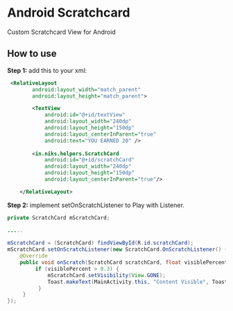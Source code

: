 # Android Scratchcard
Custom Scratchcard View for Android

       
How to use
-----
**Step 1:** add this to your xml:
```xml
 <RelativeLayout
        android:layout_width="match_parent"
        android:layout_height="match_parent">

        <TextView
            android:id="@+id/textView"
            android:layout_width="240dp"
            android:layout_height="150dp"
            android:layout_centerInParent="true"
            android:text="YOU EARNED 20" />
  
        <in.niks.helpers.ScratchCard
            android:id="@+id/scratchCard"
            android:layout_width="240dp"
            android:layout_height="150dp"
            android:layout_centerInParent="true"/>

    </RelativeLayout>
```
**Step 2:** implement setOnScratchListener to Play with Listener.
```java
private ScratchCard mScratchCard;

.....
    
mScratchCard = (ScratchCard) findViewById(R.id.scratchCard);
mScratchCard.setOnScratchListener(new ScratchCard.OnScratchListener() {
    @Override
    public void onScratch(ScratchCard scratchCard, float visiblePercent) {
         if (visiblePercent > 0.3) {
             mScratchCard.setVisibility(View.GONE);
             Toast.makeText(MainActivity.this, "Content Visible", Toast.LENGTH_SHORT).show();
          }
     }
});
    



